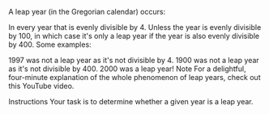 A leap year (in the Gregorian calendar) occurs:

In every year that is evenly divisible by 4.
Unless the year is evenly divisible by 100, in which case it's only a leap year if the year is also evenly divisible by 400.
Some examples:

1997 was not a leap year as it's not divisible by 4.
1900 was not a leap year as it's not divisible by 400.
2000 was a leap year!
Note
For a delightful, four-minute explanation of the whole phenomenon of leap years, check out this YouTube video.

Instructions
Your task is to determine whether a given year is a leap year.
